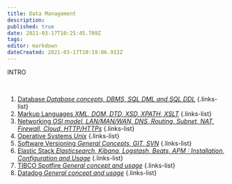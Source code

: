```yaml
---
title: Data Management
description: 
published: true
date: 2021-03-17T10:25:45.709Z
tags: 
editor: markdown
dateCreated: 2021-03-17T10:19:06.913Z
---
```


INTRO
<p>&nbsp;</p>

1. [Database *Database concepts, DBMS, SQL DML and SQL DDL*](/training/commons/db)
{.links-list}
2. [Markup Languages *XML, DOM, DTD, XSD, XPATH, XSLT*](/training/commons/markup)
{.links-list}
3. [Networking *OSI model, LAN/MAN/WAN, DNS, Routing, Subnet, NAT, Firewall, Cloud, HTTP/HTTPs*](/training/commons/networking)
{.links-list}
4. [Operative Systems *Unix*](/training/commons/os)
{.links-list}
5. [Software Versioning *General Concepts, GIT, SVN*](/training/commons/versioning)
{.links-list}
6. [Elastic Stack *Elasticsearch, Kibana, Logstash, Beats, APM : Installation, Configuration and Usage*](/training/data_management/elastic)
{.links-list}
7. [TIBCO Spotfire *General concept and usage*](/training/data_management/tibcospotfire )
{.links-list}
8. [Datadog *General concept and usage*](/training/data_management/datadog )
{.links-list}